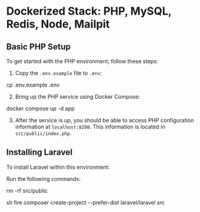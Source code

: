 # Dockerized Stack: PHP, MySQL, Redis, Node, Mailpit

## Basic PHP Setup

To get started with the PHP environment, follow these steps:

1. Copy the `.env.example` file to `.env`:

cp .env.example .env

2. Bring up the PHP service using Docker Compose:

docker compose up -d app

3. After the service is up, you should be able to access PHP configuration
   information at `localhost:8200`. This information is located in `src/public/index.php`.

## Installing Laravel

To install Laravel within this environment:

Run the following commands:

rm -rf src/public

sh fire composer create-project --prefer-dist laravel/laravel src
